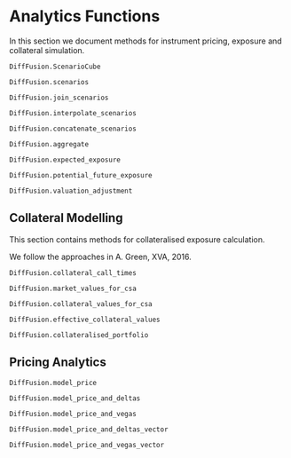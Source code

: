 # Analytics Functions

In this section we document methods for instrument pricing, exposure and collateral simulation.

```@docs
DiffFusion.ScenarioCube
```

```@docs
DiffFusion.scenarios
```

```@docs
DiffFusion.join_scenarios
```

```@docs
DiffFusion.interpolate_scenarios
```

```@docs
DiffFusion.concatenate_scenarios
```

```@docs
DiffFusion.aggregate
```

```@docs
DiffFusion.expected_exposure
```

```@docs
DiffFusion.potential_future_exposure
```

```@docs
DiffFusion.valuation_adjustment
```

## Collateral Modelling

This section contains methods for collateralised exposure calculation.

We follow the approaches in A. Green, XVA, 2016.


```@docs
DiffFusion.collateral_call_times
```

```@docs
DiffFusion.market_values_for_csa
```

```@docs
DiffFusion.collateral_values_for_csa
```

```@docs
DiffFusion.effective_collateral_values
```

```@docs
DiffFusion.collateralised_portfolio
```

## Pricing Analytics

```@docs
DiffFusion.model_price
```

```@docs
DiffFusion.model_price_and_deltas
```

```@docs
DiffFusion.model_price_and_vegas
```

```@docs
DiffFusion.model_price_and_deltas_vector
```

```@docs
DiffFusion.model_price_and_vegas_vector
```
